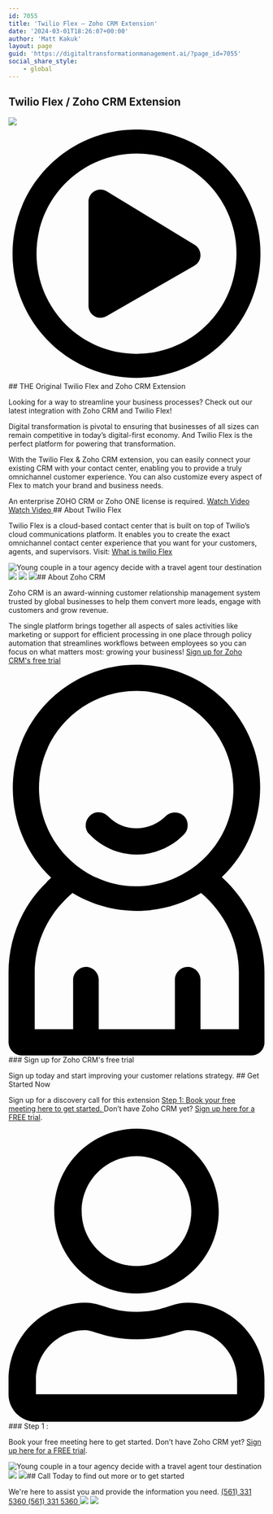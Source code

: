 ```yaml
---
id: 7055
title: 'Twilio Flex – Zoho CRM Extension'
date: '2024-03-01T18:26:07+00:00'
author: 'Matt Kakuk'
layout: page
guid: 'https://digitaltransformationmanagement.ai/?page_id=7055'
social_share_style:
    - global
---
```


## Twilio Flex / Zoho CRM Extension

 ![](https://digitaltransformationmanagement.ai/wp-content/uploads/2024/04/TwilioDTM-Youtube-Thumbnail.png) <svg aria-hidden="true" viewbox="0 0 512 512" xmlns="http://www.w3.org/2000/svg"><path d="M371.7 238l-176-107c-15.8-8.8-35.7 2.5-35.7 21v208c0 18.4 19.8 29.8 35.7 21l176-101c16.4-9.1 16.4-32.8 0-42zM504 256C504 119 393 8 256 8S8 119 8 256s111 248 248 248 248-111 248-248zm-448 0c0-110.5 89.5-200 200-200s200 89.5 200 200-89.5 200-200 200S56 366.5 56 256z"></path></svg>## THE Original Twilio Flex and Zoho CRM Extension

 Looking for a way to streamline your business processes? Check out our latest integration with Zoho CRM and Twilio Flex!  
  
Digital transformation is pivotal to ensuring that businesses of all sizes can remain competitive in today’s digital-first economy. And Twilio Flex is the perfect platform for powering that transformation.  
  
With the Twilio Flex &amp; Zoho CRM extension, you can easily connect your existing CRM with your contact center, enabling you to provide a truly omnichannel customer experience. You can also customize every aspect of Flex to match your brand and business needs.  
  
An enterprise ZOHO CRM or Zoho ONE license is required. [ Watch Video Watch Video ](https://www.youtube.com/watch?v=oEBmJoBaGHM)## About Twilio Flex

 Twilio Flex is a cloud-based contact center that is built on top of Twilio’s cloud communications platform. It enables you to create the exact omnichannel contact center experience that you want for your customers, agents, and supervisors. Visit: [What is twilio Flex](https://www.twilio.com/docs/flex/admin-guide/what-is-twilio-flex)

 ![Young couple in a tour agency decide with a travel agent tour destination](https://digitaltransformationmanagement.ai/wp-content/uploads/2024/02/young-couple-in-a-tour-agency-decide-with-a-travel-agent-tour-destination-1024x684.jpg) ![](https://digitaltransformationmanagement.ai/wp-content/uploads/2022/08/img-01.webp) ![](https://digitaltransformationmanagement.ai/wp-content/uploads/2022/08/img-02.webp) ![](https://digitaltransformationmanagement.ai/wp-content/uploads/2022/07/shape-1.svg)## About Zoho CRM

 Zoho CRM is an award-winning customer relationship management system trusted by global businesses to help them convert more leads, engage with customers and grow revenue.  
  
The single platform brings together all aspects of sales activities like marketing or support for efficient processing in one place through policy automation that streamlines workflows between employees so you can focus on what matters most: growing your business! [ Sign up for Zoho CRM's free trial ](#) <svg id="Grupo_101" style="enable-background:new 0 0 42 64;" viewbox="0 0 42 64" x="0px" xml:space="preserve" xmlns="http://www.w3.org/2000/svg" xmlns:xlink="http://www.w3.org/1999/xlink" y="0px"><style type="text/css">	.st0{fill:#006AF1;}</style><g> <g id="Grupo_94"> <path d="M21,31.1c2.9,0,5.8-1.2,7.8-3.3c0.8-0.8,0.8-2.2,0-3s-2.2-0.8-3,0l0,0    c-2.6,2.6-6.8,2.7-9.4,0.1c0,0-0.1-0.1-0.1-0.1c-0.8-0.8-2.2-0.9-3,0c-0.8,0.8-0.9,2.2,0,3C15.3,29.9,18.1,31.1,21,31.1" id="Trazado_192"></path> <path d="M0.7,20.2C0.7,25.8,3,31.1,7,34.9c-0.3,0.3-0.6,0.5-0.8,0.8C2.2,39.5,0,44.9,0,50.4v11.4    C0,63,1,64,2.1,64h37.8c1.2,0,2.1-1,2.1-2.1V50.4c0-6-2.6-11.6-7-15.6c8.1-7.7,8.4-20.5,0.8-28.6C31.9,2.2,26.6,0,21,0    C9.8,0,0.7,9,0.7,20.2z M37.8,50.4v9.3h-6.3v-8.1c0-1.2-1-2.1-2.1-2.1c-1.2,0-2.1,1-2.1,2.1v8.1H14.8v-8.1c0-1.2-1-2.1-2.1-2.1    s-2.1,1-2.1,2.1v8.1H4.3v-9.3c0-4.4,1.8-8.7,4.9-11.8c0.4-0.4,0.8-0.8,1.3-1.2c6.5,3.9,14.6,3.9,21.1,0    C35.5,40.7,37.8,45.4,37.8,50.4 M21,4.3c8.8,0,15.9,7.2,15.9,16.1c0,8.8-7.2,15.9-16.1,15.9C12.1,36.2,5,29,5,20.2    C5,11.4,12.2,4.3,21,4.3" id="Trazado_193"></path> </g></g></svg>### Sign up for Zoho CRM's free trial

Sign up today and start improving your customer relations strategy. [ ](https://store.zoho.com/ResellerCustomerSignUp.do?id=665fcaaac748dba6eb18d8d5e0c630c0&locale=en)## Get Started Now

 Sign up for a discovery call for this extension [ Step 1: Book your free meeting here to get started. ](https://booknow.digitaltransformationmanagement.ai/#/customer/3989982000000065008)Don’t have Zoho CRM yet? [Sign up here for a FREE trial](https://store.zoho.com/ResellerCustomerSignUp.do?id=665fcaaac748dba6eb18d8d5e0c630c0).

 <svg aria-hidden="true" viewbox="0 0 448 512" xmlns="http://www.w3.org/2000/svg"><path d="M313.6 304c-28.7 0-42.5 16-89.6 16-47.1 0-60.8-16-89.6-16C60.2 304 0 364.2 0 438.4V464c0 26.5 21.5 48 48 48h352c26.5 0 48-21.5 48-48v-25.6c0-74.2-60.2-134.4-134.4-134.4zM400 464H48v-25.6c0-47.6 38.8-86.4 86.4-86.4 14.6 0 38.3 16 89.6 16 51.7 0 74.9-16 89.6-16 47.6 0 86.4 38.8 86.4 86.4V464zM224 288c79.5 0 144-64.5 144-144S303.5 0 224 0 80 64.5 80 144s64.5 144 144 144zm0-240c52.9 0 96 43.1 96 96s-43.1 96-96 96-96-43.1-96-96 43.1-96 96-96z"></path></svg>### Step 1 :

Book your free meeting here to get started. [ ](https://booknow.digitaltransformationmanagement.ai/#/customer/3989982000000065008)Don’t have Zoho CRM yet? [Sign up here for a FREE trial](https://store.zoho.com/ResellerCustomerSignUp.do?id=665fcaaac748dba6eb18d8d5e0c630c0).

 ![Young couple in a tour agency decide with a travel agent tour destination](https://digitaltransformationmanagement.ai/wp-content/uploads/2024/02/young-couple-in-a-tour-agency-decide-with-a-travel-agent-tour-destination-1024x684.jpg) ![](https://digitaltransformationmanagement.ai/wp-content/uploads/2022/07/shape-3.svg) ![](https://digitaltransformationmanagement.ai/wp-content/uploads/2024/02/circle-quarter-blue.png)## Call Today to find out more or to get started

 We're here to assist you and provide the information you need. [ (561) 331 5360 (561) 331 5360 ](tel:+15613315360) ![](https://digitaltransformationmanagement.ai/wp-content/uploads/2024/03/zoho_premium_partner.png) ![](https://digitaltransformationmanagement.ai/wp-content/uploads/2024/03/2560px-Twilio-logo-red.svg_-2048x614-1-1024x307.png)